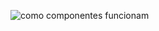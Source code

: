 ![como componentes funcionam](https://github.com/lucasabreuaraujo/Organograma/assets/93926879/c7028a4a-9c36-4d35-abd9-991b8fa8676a)
